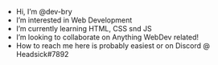 -  Hi, I’m @dev-bry
-  I’m interested in Web Development
-  I’m currently learning HTML, CSS snd JS
-  I’m looking to collaborate on Anything WebDev related!
-  How to reach me here is probably easiest or on Discord @ Headsick#7892

<!---
dev-bry/dev-bry is a ✨ special ✨ repository because its `README.md` (this file) appears on your GitHub profile.
You can click the Preview link to take a look at your changes.
--->
